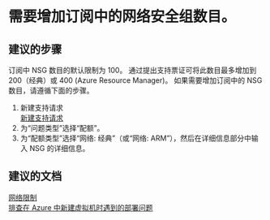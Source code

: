 <properties
    pageTitle="I need to increase the number of Network Security Groups in my subscription"
    description="需要增加订阅中的网络安全组数目"
    service="microsoft.network"
    resource="networksecuritygroups"
    authors="radwiv"
    displayOrder="3"
    selfHelpType="resource"
    supportTopicIds=""
    resourceTags=""
    productPesIds=""
    cloudEnvironments="public"
/>


# 需要增加订阅中的网络安全组数目。

## **建议的步骤**
订阅中 NSG 数目的默认限制为 100。 通过提出支持票证可将此数目最多增加到 200（经典）或 400 (Azure Resource Manager)。 如果需要增加订阅中的 NSG 数目，请遵循下面的步骤。<br>

1. 新建支持请求<br>
[新建支持请求](data-blade:Microsoft_Azure_Support.NewSupportRequestBlade)
2. 为“问题类型”选择“配额”。<br>
3. 为“配额类型”选择“网络: 经典”（或“网络: ARM”），然后在详细信息部分中输入 NSG 的详细信息。<br>

## **建议的文档**

[网络限制](https://azure.microsoft.com/documentation/articles/azure-subscription-service-limits/#networking-limits)<br>
[排查在 Azure 中新建虚拟机时遇到的部署问题](https://azure.microsoft.com/documentation/articles/virtual-machines-allocation-failure/#error-string-lookup)


<!--HONumber=Oct16_HO1-->


